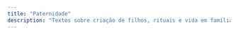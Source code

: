 ```yaml
---
title: "Paternidade"
description: "Textos sobre criação de filhos, rituais e vida em família."
---
```

